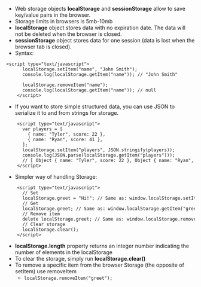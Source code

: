 - Web storage objects **localStorage** and **sessionStorage** allow to save key/value pairs in the browser. 
- Storage limits in browsers is 5mb-10mb 
- **localStorage** object stores data with no expiration date. The data will not be deleted when the browser is closed. 
- **sessionStorage** object stores data for one session (data is lost when the browser tab is closed). 
- Syntax:

```
<script type="text/javascript">  
      localStorage.setItem("name", "John Smith");  
      console.log(localStorage.getItem("name")); // "John Smith"
 
      localStorage.removeItem("name");  
      console.log(localStorage.getItem("name")); // null  
    </script>
```
 - If you want to store simple structured data, you can use JSON to serialize it to and from strings for storage. 
```
    <script type="text/javascript">  
      var players = [  
        { name: "Tyler", score: 22 },  
        { name: "Ryan", score: 41 },  
      ];  
      localStorage.setItem("players", JSON.stringify(players));  
      console.log(JSON.parse(localStorage.getItem("players")));  
      // [ Object { name: "Tyler", score: 22 }, Object { name: "Ryan", score: 41 } ]  
    </script>
```
 - Simpler way of handling Storage: 
```
    <script type="text/javascript">  
      // Set  
      localStorage.greet = "Hi!"; // Same as: window.localStorage.setItem("greet", "Hi!");  
      // Get  
      localStorage.greet; // Same as: window.localStorage.getItem("greet");  
      // Remove item  
      delete localStorage.greet; // Same as: window.localStorage.removeItem("greet");  
      // Clear storage  
      localStorage.clear();  
    </script>
```
 - **localStorage.length** property returns an integer number indicating the number of elements in the localStorage 
 - To clear the storage, simply run **localStorage.clear()**
 - To remove a specific item from the browser Storage (the opposite of setItem) use removeItem
	- `localStorage.removeItem("greet");`

